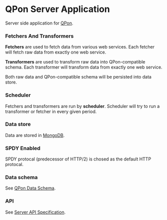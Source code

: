 # QPon Server Application

Server side application for [QPon](https://github.com/tjwudi/QPon).

### Fetchers And Transformers

**Fetchers** are used to fetch data from various web services. Each fetcher will fetch raw data from exactly one web service.

**Transformers** are used to transform raw data into QPon-compatible schema. Each transformer will transform data from exactly one web service.

Both raw data and QPon-compatible schema will be persisted into data store.

### Scheduler

Fetchers and transformers are run by **scheduler**. Scheduler will try to run a transformer or fetcher in every given period.

### Data store

Data are stored in [MongoDB](https://www.mongodb.org/). 

### SPDY Enabled

SPDY protocal (predecessor of HTTP/2) is chosed as the default HTTP protocal.

### Data schema

See [QPon Data Schema](https://github.com/tjwudi/QPon/docs/data-schema.md).

### API

See [Server API Specification](https://github.com/tjwudi/QPon/docs/api.md).